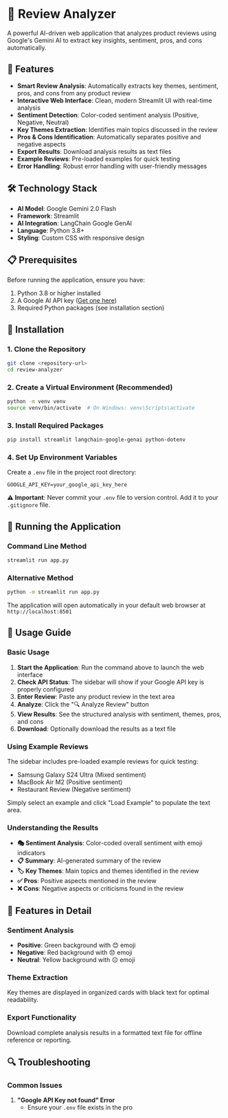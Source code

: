 # 📝 Review Analyzer

A powerful AI-driven web application that analyzes product reviews using Google's Gemini AI to extract key insights, sentiment, pros, and cons automatically.

## 🚀 Features

- **Smart Review Analysis**: Automatically extracts key themes, sentiment, pros, and cons from any product review
- **Interactive Web Interface**: Clean, modern Streamlit UI with real-time analysis
- **Sentiment Detection**: Color-coded sentiment analysis (Positive, Negative, Neutral)
- **Key Themes Extraction**: Identifies main topics discussed in the review
- **Pros & Cons Identification**: Automatically separates positive and negative aspects
- **Export Results**: Download analysis results as text files
- **Example Reviews**: Pre-loaded examples for quick testing
- **Error Handling**: Robust error handling with user-friendly messages

## 🛠️ Technology Stack

- **AI Model**: Google Gemini 2.0 Flash
- **Framework**: Streamlit
- **AI Integration**: LangChain Google GenAI
- **Language**: Python 3.8+
- **Styling**: Custom CSS with responsive design

## 📋 Prerequisites

Before running the application, ensure you have:

1. Python 3.8 or higher installed
2. A Google AI API key ([Get one here](https://makersuite.google.com/app/apikey))
3. Required Python packages (see installation section)

## 🔧 Installation

### 1. Clone the Repository
```bash
git clone <repository-url>
cd review-analyzer
```

### 2. Create a Virtual Environment (Recommended)
```bash
python -m venv venv
source venv/bin/activate  # On Windows: venv\Scripts\activate
```

### 3. Install Required Packages
```bash
pip install streamlit langchain-google-genai python-dotenv
```

### 4. Set Up Environment Variables
Create a `.env` file in the project root directory:
```env
GOOGLE_API_KEY=your_google_api_key_here
```

**⚠️ Important**: Never commit your `.env` file to version control. Add it to your `.gitignore` file.

## 🚀 Running the Application

### Command Line Method
```bash
streamlit run app.py
```

### Alternative Method
```bash
python -m streamlit run app.py
```

The application will open automatically in your default web browser at `http://localhost:8501`

## 📖 Usage Guide

### Basic Usage

1. **Start the Application**: Run the command above to launch the web interface
2. **Check API Status**: The sidebar will show if your Google API key is properly configured
3. **Enter Review**: Paste any product review in the text area
4. **Analyze**: Click the "🔍 Analyze Review" button
5. **View Results**: See the structured analysis with sentiment, themes, pros, and cons
6. **Download**: Optionally download the results as a text file

### Using Example Reviews

The sidebar includes pre-loaded example reviews for quick testing:
- Samsung Galaxy S24 Ultra (Mixed sentiment)
- MacBook Air M2 (Positive sentiment)
- Restaurant Review (Negative sentiment)

Simply select an example and click "Load Example" to populate the text area.

### Understanding the Results

- **🎭 Sentiment Analysis**: Color-coded overall sentiment with emoji indicators
- **📋 Summary**: AI-generated summary of the review
- **🏷️ Key Themes**: Main topics and themes identified in the review
- **✅ Pros**: Positive aspects mentioned in the review
- **❌ Cons**: Negative aspects or criticisms found in the review

## 🎨 Features in Detail

### Sentiment Analysis
- **Positive**: Green background with 😊 emoji
- **Negative**: Red background with 😞 emoji  
- **Neutral**: Yellow background with 😐 emoji

### Theme Extraction
Key themes are displayed in organized cards with black text for optimal readability.

### Export Functionality
Download complete analysis results in a formatted text file for offline reference or reporting.

## 🔍 Troubleshooting

### Common Issues

1. **"Google API Key not found" Error**
   - Ensure your `.env` file exists in the pro
